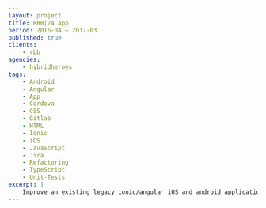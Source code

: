 ```yaml
---
layout: project
title: RBB|24 App
period: 2016-04 – 2017-03
published: true
clients:
    - rbb
agencies:
    - hybridheroes
tags:
    - Android
    - Angular
    - App
    - Cordova
    - CSS
    - Gitlab
    - HTML
    - Ionic
    - iOS
    - JavaScript
    - Jira
    - Refactoring
    - TypeScript
    - Unit-Tests
excerpt: |
    Improve an existing legacy ionic/angular iOS and android application with additional features.
---
```

